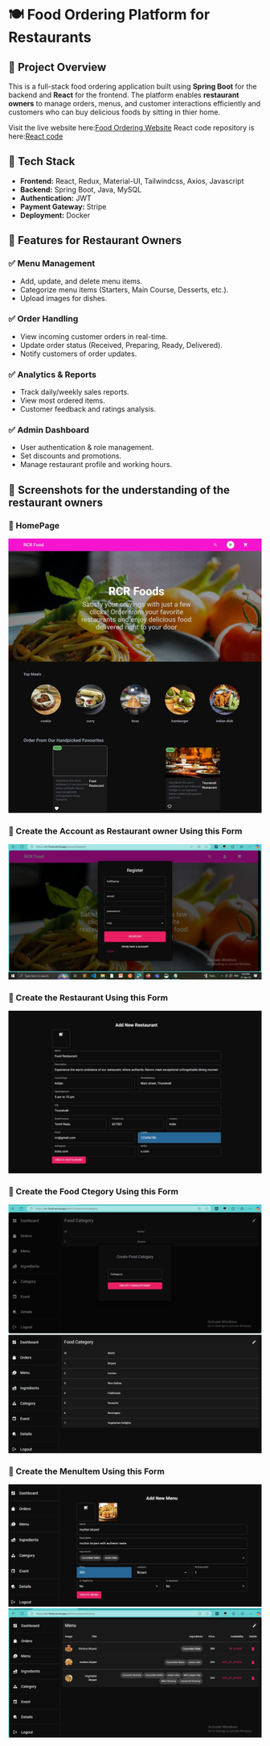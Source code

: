 # 🍽️ Food Ordering Platform for Restaurants

## 📌 Project Overview
This is a full-stack food ordering application built using **Spring Boot** for the backend and **React** for the frontend. The platform enables **restaurant owners** to manage orders, menus, and customer interactions efficiently and customers who can buy delicious foods by sitting in thier home.

Visit the live website here:[Food Ordering Website](https://rcr-food.vercel.app)
React code repository is here:[React code](https://github.com/CharlesRajaR/Food-Ordering-Website-Frontend)

## 🚀 Tech Stack
- **Frontend:** React, Redux, Material-UI, Tailwindcss, Axios, Javascript
- **Backend:** Spring Boot, Java, MySQL
- **Authentication:** JWT
- **Payment Gateway:** Stripe
- **Deployment:** Docker

## 🎯 Features for Restaurant Owners
### ✅ **Menu Management**
- Add, update, and delete menu items.
- Categorize menu items (Starters, Main Course, Desserts, etc.).
- Upload images for dishes.

### ✅ **Order Handling**
- View incoming customer orders in real-time.
- Update order status (Received, Preparing, Ready, Delivered).
- Notify customers of order updates.

### ✅ **Analytics & Reports**
- Track daily/weekly sales reports.
- View most ordered items.
- Customer feedback and ratings analysis.

### ✅ **Admin Dashboard**
- User authentication & role management.
- Set discounts and promotions.
- Manage restaurant profile and working hours.

## 📸 Screenshots for the understanding of the restaurant owners

### 📍 HomePage
![Dashboard Screenshot](./images/customerhome.jpeg)

### 📍 Create the Account as Restaurant owner Using this Form
![Dashboard Screenshot](./images/registrationpage.png)

### 📍 Create the Restaurant Using this Form
![Dashboard Screenshot](./images/restaurantform.jpeg)

### 📍 Create the Food Ctegory Using this Form
![Dashboard Screenshot](./images/categoryform.png)
![Dashboard Screenshot](./images/foodcategory.jpeg)

### 📍 Create the MenuItem Using this Form
![Dashboard Screenshot](./images/menuform1.jpeg)
![Dashboard Screenshot](./images/menu.png)



<!-- ### 📍 Menu Management
![Menu Management Screenshot](./screenshots/menu.png)

### 📍 Order Processing
![Order Processing Screenshot](./screenshots/orders.png)

### 📍 Reports & Analytics
![Reports Screenshot](./screenshots/reports.png) -->

<!--## 🛠️ Installation & Setup
### 🔹 **Backend (Spring Boot)**
1. Clone the repository:
   ```sh
   git clone https://github.com/yourusername/yourrepo.git
   cd backend -->
